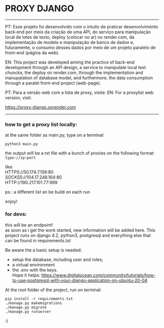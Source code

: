 # PROXY DJANGO
___

PT: Esse projeto foi desenvolvido com o intuito de praticar desenvolvimento back-end por meio da criação de uma API, do serviço para manipulação local de lotes de texto, deploy (colocar no ar) no render.com, da implementação de modelo e manipulação de banco de dados e, futuramente, o consumo desses dados por meio de um projeto paralelo de front-end (página da web).

EN: This project was developed aiming the practice of back-end development through an API design, a service to manipulate local text chuncks, the deploy on render.com, through the implementation and manupalation of database model, and furthermore, the data consumption through a paralel front-end project (web-page).

PT: Para a versão web com a lista de proxy, visite:
EN: For a proxylist web version, visit:

https://proxy-django.onrender.com

___
### how to get a proxy list locally:

at the same folder as main.py, type on a terminal:
```
python3 main.py
```
the output will be a txt file with a bunch of proxies on the following format:
`type://ip:port`

like:
<br>HTTPS://50.174.7.156:80
<br>SOCKS5://104.17.248.164:80
<br>HTTP://190.217.101.77:999

ps.: a different list an be build on each run

enjoy!


### for devs:
this will be an endpoint!
<br>as soon as i get the work started, new information will be added here.
This project runs on django 4.2, python3, postgresql and everything else that can be found in requirements.txt

Be aware the a basic setup is needed:
- setup the database, including user and roles;
- a virtual environment
- the .env with the keys.
<br>Hope it helps:
https://www.digitalocean.com/community/tutorials/how-to-use-postgresql-with-your-django-application-on-ubuntu-20-04



At the root folder of the project, run on terminal:
```
pip install -r requirements.txt
./manage.py makemigrations
./manage.py migrate
./manage.py runserver
```
:)